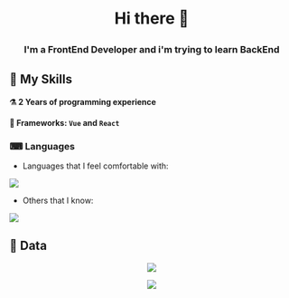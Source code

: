 # <p align="center"> Hi there 👋 </p>

### <p align="center"> I'm a FrontEnd Developer and i'm trying to learn BackEnd </p>

## 🔨 My Skills
#### ⚗ 2 Years of programming experience
#### 🧰 Frameworks: `Vue` and `React`

### ⌨ Languages
- Languages that I feel comfortable with: <br>
<img src="https://skillicons.dev/icons?i=html,css&theme=dark">

- Others that I know: <br>
<img src="https://skillicons.dev/icons?i=js,ts,py&theme=dark">

## 📄 Data

<div align="center">
  
  <p>
    <img style="text-align:center" src="https://komarev.com/ghpvc/?username=Ho11ow1&color=red"/>
  </p>
  
  <p>
    <img align="center" src="https://github-readme-stats.vercel.app/api?username=Ho11ow1&show_icons=true&theme=merko"/>
  </p>
  
</div>
